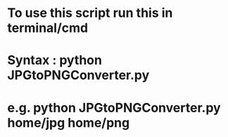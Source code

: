 # To use this script run this in terminal/cmd
# Syntax  :  python JPGtoPNGConverter.py  <souce folder>  <destination folder>
# e.g.  python JPGtoPNGConverter.py  home/jpg  home/png